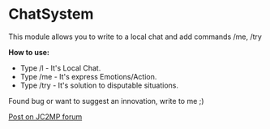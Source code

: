 # ChatSystem

This module allows you to write to a local chat and add commands /me, /try

**How to use:**
* Type /l <text> - It's Local Chat.
* Type /me <text> - It's express Emotions/Action.
* Type /try <text> - It's solution to disputable situations.

Found bug or want to suggest an innovation, write to me ;)

[Post on JC2MP forum](https://www.jc-mp.com/forums/index.php/topic,6231.0.html)
